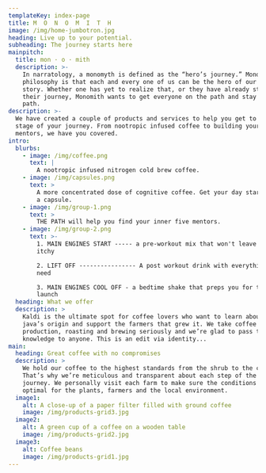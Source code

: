 ```yaml
---
templateKey: index-page
title: M  O  N  O  M  I  T  H
image: /img/home-jumbotron.jpg
heading: Live up to your potential.
subheading: The journey starts here
mainpitch:
  title: mon · o · mith
  description: >-
    In narratology, a monomyth is defined as the “hero’s journey.” Monomith’s
    philosophy is that each and every one of us can be the hero of our own
    story. Whether one has yet to realize that, or they have already started on
    their journey, Monomith wants to get everyone on the path and stay on the
    path.
description: >-
  We have created a couple of products and services to help you get to the next
  stage of your journey. From nootropic infused coffee to building your tribe of
  mentors, we have you covered.
intro:
  blurbs:
    - image: /img/coffee.png
      text: |
        A nootropic infused nitrogen cold brew coffee.
    - image: /img/capsules.png
      text: >
        A more concentrated dose of cognitive coffee. Get your day started with
        a capsule.
    - image: /img/group-1.png
      text: >
        THE PATH will help you find your inner five mentors.
    - image: /img/group-2.png
      text: >-
        1. MAIN ENGINES START ----- a pre-workout mix that won't leave you
        itchy 

        2. LIFT OFF ---------------- A post workout drink with everything you
        need

        3. MAIN ENGINES COOL OFF - a bedtime shake that preps you for the next
        launch
  heading: What we offer
  description: >
    Kaldi is the ultimate spot for coffee lovers who want to learn about their
    java’s origin and support the farmers that grew it. We take coffee
    production, roasting and brewing seriously and we’re glad to pass that
    knowledge to anyone. This is an edit via identity...
main:
  heading: Great coffee with no compromises
  description: >
    We hold our coffee to the highest standards from the shrub to the cup.
    That’s why we’re meticulous and transparent about each step of the coffee’s
    journey. We personally visit each farm to make sure the conditions are
    optimal for the plants, farmers and the local environment.
  image1:
    alt: A close-up of a paper filter filled with ground coffee
    image: /img/products-grid3.jpg
  image2:
    alt: A green cup of a coffee on a wooden table
    image: /img/products-grid2.jpg
  image3:
    alt: Coffee beans
    image: /img/products-grid1.jpg
---
```



